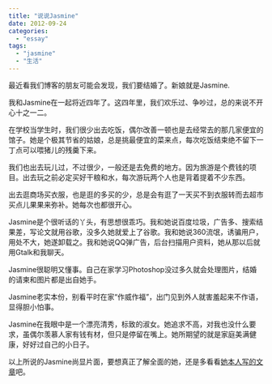 ```yaml
---
title: "说说Jasmine"
date: 2012-09-24
categories: 
  - "essay"
tags: 
  - "jasmine"
  - "生活"
---
```


最近看我们博客的朋友可能会发现，我们要结婚了。新娘就是Jasmine.

我和Jasmine在一起将近四年了。这四年里，我们欢乐过、争吵过，总的来说不开心十之一二。

在学校当学生时，我们很少出去吃饭，偶尔改善一顿也是去经常去的那几家便宜的馆子。她是个极其节省的姑娘，总是挑最便宜的菜来点，每次吃饭结束绝不留下一丁点可以喂猪儿的残羹下来。

我们也出去玩儿过，不过很少，一般还是去免费的地方。因为旅游是个费钱的项目。出去玩之前必定买好干粮和水，每次游玩两个人也是背着提着不少东西。

出去逛商场买衣服，也是逛的多买的少，总是会有逛了一天买不到衣服转而去超市买点儿果果来弥补。她每次也都很开心。

Jasmine是个很听话的丫头，有思想很乖巧。我和她说百度垃圾，广告多、搜索结果差，写论文就用谷歌，没多久她就爱上了谷歌。我和她说360流氓，诱骗用户，用处不大，她遂卸载之。我和她说QQ弹广告，后台扫描用户资料，她从那以后就用Gtalk和我聊天。

Jasmine很聪明又懂事。自己在家学习Photoshop没过多久就会处理图片，结婚的请柬和图片都是出自她手。

Jasmine老实本份，别看平时在家“作威作福”，出门见到外人就害羞起来不作语，显得胆小怕事。

Jasmine在我眼中是一个漂亮清秀，标致的淑女。她追求不高，对我也没什么要求，虽偶尔羡慕人家有钱有材，但只是停留在嘴上。她所期望的就是家庭美满健康，好好过自己的小日子。

以上所说的Jasmine尚显片面，要想真正了解全面的她，还是多看看[她本人写的文章](http://www.jfsay.com/archives/author/jasmine-xie "Jasmine Xie")吧。

